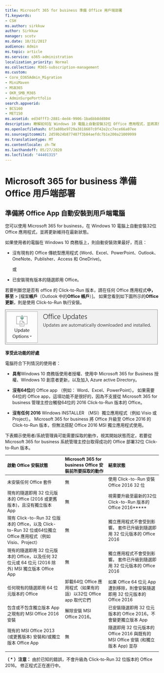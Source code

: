 ```yaml
---
title: Microsoft 365 for business 準備 Office 用戶端部署
f1.keywords:
- CSH
ms.author: sirkkuw
author: Sirkkuw
manager: scotv
ms.date: 10/31/2017
audience: Admin
ms.topic: article
ms.service: o365-administration
localization_priority: Normal
ms.collection: M365-subscription-management
ms.custom:
- Core_O365Admin_Migration
- MiniMaven
- MSB365
- OKR_SMB_M365
- AdminSurgePortfolio
search.appverid:
- BCS160
- MET150
ms.assetid: ed34fff3-2881-4ed4-9906-1ba6bb8dd804
description: 瞭解如何在 Windows 10 電腦上自動安裝32位 Office 應用程式，並將其保持更新。
ms.openlocfilehash: 6f3a80be9729a3818607c0f42e2cc7ece66a07ee
ms.sourcegitcommit: 2d59b24b877487f3b84aefdc7b1e200a21009999
ms.translationtype: MT
ms.contentlocale: zh-TW
ms.lasthandoff: 05/27/2020
ms.locfileid: "44401315"
---
```

# <a name="prepare-for-office-client-deployment-by-microsoft-365-for-business"></a>Microsoft 365 for business 準備 Office 用戶端部署

## <a name="prepare-to-automatically-install-office-apps-to-client-computers"></a>準備將 Office App 自動安裝到用戶端電腦

您可以使用 Microsoft 365 for business，在 Windows 10 電腦上自動安裝32位 Office 應用程式，並將更新維持在最新狀態。
  
如果使用者的電腦在 Windows 10 商務版上，則自動安裝效果最好，而且：
  
- 沒有現有的 Office 傳統型應用程式 (Word、Excel、PowerPoint、Outlook、OneNote、Publisher、Access 和 OneDrive)。
    
    或
    
- 已安裝現有版本的隨選即用 Office。
    
若要判斷您是否有 office 的 Click-to-Run 版本，請在任何 Office 應用程式**中，移至** \> [檔案**帳戶**（Outlook 中的**Office 帳戶**）]。 如果您看到如下圖所示的**Office 更新**，則是使用 Click-to-Run 執行安裝。 
  
![Screenshot of Office updates in Office app Account](../media/e3439380-fa43-4ed6-ae5d-64851c297df5.png)
  
 **享受此功能的好處**
  
電腦符合下列情況的使用者：
  
- **具有**Windows 10 商務版使用者授權、使用中 Microsoft 365 for Business 授權、Windows 10 創意者更新，以及加入 Azure active Directory。 
    
- **沒有64位**的 Office app （例如： Word、Excel、PowerPoint）。 如果需要64位的 Office app，這項功能不是很好的，因為不支援從 Microsoft 365 for business 管理主控台觸發64位的 2016 Click-to-Run 版本的 Office。 
    
- **沒有任何 2016** Windows INSTALLER （MSI）獨立應用程式（例如 Visio 或 Project）。 Microsoft 365 for business 將 Office 升級至 Office 2016 的 Click-to-Run 版本，但無法搭配 Office 2016 MSI 獨立應用程式使用。 
    
下表顯示使用者/系統管理員可能需要採取的動作，視其開始狀態而定，若要從 Microsoft 365 for business 系統管理主控台取得成功的 Office 部署32位 Click-to-Run 版本。
  
|**啟動 Office 安裝狀態**|**Microsoft 365 for business Office 安裝前所要採取的動作**|**結束狀態**|
|:-----|:-----|:-----|
|未安裝任何 Office 套件  <br/> |無  <br/> |使用 Click-to-Run 安裝 Office 2016 32 位  <br/> |
|現有的隨選即用 32 位元版本的 Office (2016 或更舊版本)，且沒有獨立版本 App  <br/> |無  <br/> |視需要升級至最新的32位 Click-to-Run 版本的 Office 2016**\*** <br/> |
|現有 Click-to-Run 32 位版本的 Office，以及 Click-to-Run 32 位或64位獨立 Office 應用程式（例如 Visio、Project）  <br/> |無  <br/> |獨立應用程式不會受到影響。 套件已升級到隨選即用 32 位元版本的 Office 2016  <br/> |
|現有的隨選即用 32 位元版本的 Office，以及任何 32 位元或 64 位元 (2016 除外) MSI 獨立版本 Office App  <br/> |無  <br/> |獨立應用程式不會受到影響。 套件已升級到隨選即用 32 位元版本的 Office 2016  <br/> ||||
|任何現有的隨選即用 64 位元版本的 Office  <br/> |卸載64位 Office 應用程式（如果有的話）以32位 Office app 取代它們  <br/> |如果 Office 64 位元 App 遭到移除，則會安裝隨選即用 32 位元版本的 Office 2016  <br/> |
|包含或不包含獨立版本 App 之現有的 MSI Office 2016 安裝  <br/> |解除安裝 MSI Office 2016。  <br/> |已安裝隨選即用 32 位元版本的 Office 2016。不會變更獨立版本 App  <br/> |
|現有的 MSI Office 2013 (或更舊版本) 安裝和/或獨立版本 Office App  <br/> |無  <br/> |隨選即用 32 位元版本的 Office 2016 與既有的 MSI Office 安裝 (和獨立版本 App) 並存  <br/> |
||||
   
 **（ \* ）注意：** 由於已知的錯誤，不會升級為 Click-to-Run 32 位版本的 Office 2016。 修正程式正在進行中。 
  
